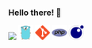 ### Hello there! 🍝


<div display="flex">
<code><a href="https://neovim.io/" title="Neovim" referrerPolicy="no-referrer" target="_blank"><img height="30" src="https://raw.githubusercontent.com/neovim/neovim.github.io/master/logos/neovim-mark.svg" /></a></code>
<code><a href="https://go.dev/" title="Go" referrerPolicy="no-referrer" target="_blank"><img height="30" src="https://raw.githubusercontent.com/devicons/devicon/master/icons/go/go-original.svg" /></a></code>
<code><a href="https://git-scm.com/" title="Git" referrerPolicy="no-referrer" target="_blank"><img height="30" src="https://raw.githubusercontent.com/devicons/devicon/master/icons/git/git-plain.svg" /></a></code>
<code><a href="https://www.php.net/" title="PHP" referrerPolicy="no-referrer" target="_blank"><img height="30" src="https://raw.githubusercontent.com/devicons/devicon/master/icons/php/php-original.svg" /></a></code>
<code><a href="http://www.lua.org/" title="Lua" referrerPolicy="no-referrer" target="_blank"><img height="30" src="https://raw.githubusercontent.com/devicons/devicon/master/icons/lua/lua-original.svg" /></a></code>
</div>


<!--
**axkirillov/axkirillov** is a ✨ _special_ ✨ repository because its `README.md` (this file) appears on your GitHub profile.

Here are some ideas to get you started:

- 🔭 I’m currently working on ...
- 🌱 I’m currently learning ...
- 👯 I’m looking to collaborate on ...
- 🤔 I’m looking for help with ...
- 💬 Ask me about ...
- 📫 How to reach me: ...
- 😄 Pronouns: ...
- ⚡ Fun fact: ...
-->
